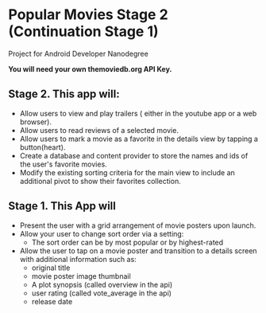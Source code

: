 # Popular Movies Stage 2 (Continuation Stage 1)
Project for Android Developer Nanodegree

<p><b>You will need your own themoviedb.org API Key. </b></p>

## Stage 2. This app will:

* Allow users to view and play trailers ( either in the youtube app or a web browser).
* Allow users to read reviews of a selected movie.
* Allow users to mark a movie as a favorite in the details view by tapping a button(heart).
* Create a database and content provider to store the names and ids of the user's favorite movies.
* Modify the existing sorting criteria for the main view to include an additional pivot to show their favorites collection.


## Stage 1. This App will

* Present the user with a grid arrangement of movie posters upon launch.
* Allow your user to change sort order via a setting:
  * The sort order can be by most popular or by highest-rated
* Allow the user to tap on a movie poster and transition to a details screen with additional information such as:
  * original title
  * movie poster image thumbnail
  * A plot synopsis (called overview in the api)
  * user rating (called vote_average in the api)
  * release date
  
